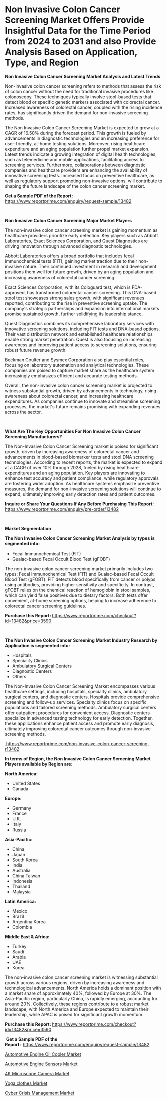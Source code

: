 <p><h1>Non Invasive Colon Cancer Screening Market Offers Provide Insightful Data for the Time Period from 2024 to 2031 and also Provide Analysis Based on Application, Type, and Region</h1></p><p><strong>Non Invasive Colon Cancer Screening Market Analysis and Latest Trends</strong></p>
<p><p>Non-invasive colon cancer screening refers to methods that assess the risk of colon cancer without the need for traditional invasive procedures like colonoscopy. These techniques typically involve stool-based tests that detect blood or specific genetic markers associated with colorectal cancer. Increased awareness of colorectal cancer, coupled with the rising incidence rates, has significantly driven the demand for non-invasive screening methods.</p><p>The Non Invasive Colon Cancer Screening Market is expected to grow at a CAGR of 16.50% during the forecast period. This growth is fueled by advancements in diagnostic technologies and an increasing preference for user-friendly, at-home testing solutions. Moreover, rising healthcare expenditure and an aging population further propel market expansion. Latest trends indicate a growing integration of digital health technologies, such as telemedicine and mobile applications, facilitating access to screening services. Furthermore, collaborations between diagnostic companies and healthcare providers are enhancing the availability of innovative screening tests. Increased focus on preventive healthcare, as well as regulatory support promoting non-invasive options, will contribute to shaping the future landscape of the colon cancer screening market.</p></p>
<p><strong>Get a Sample PDF of the Report:&nbsp;</strong> <a href="https://www.reportprime.com/enquiry/request-sample/13482">https://www.reportprime.com/enquiry/request-sample/13482</a></p>
<p>&nbsp;</p>
<p><strong>Non Invasive Colon Cancer Screening Major Market Players</strong></p>
<p><p>The non-invasive colon cancer screening market is gaining momentum as healthcare providers prioritize early detection. Key players such as Abbott Laboratories, Exact Sciences Corporation, and Quest Diagnostics are driving innovation through advanced diagnostic technologies.</p><p>Abbott Laboratories offers a broad portfolio that includes fecal immunochemical tests (FIT), gaining market traction due to their non-invasive nature. Their continued investment in research and development positions them well for future growth, driven by an aging population and increasing awareness of colorectal cancer screening.</p><p>Exact Sciences Corporation, with its Cologuard test, which is FDA-approved, has transformed colorectal cancer screening. This DNA-based stool test showcases strong sales growth, with significant revenues reported, contributing to the rise in preventive screening uptake. The company's strategic partnerships and expansion into international markets promise sustained growth, further solidifying its leadership stance.</p><p>Quest Diagnostics combines its comprehensive laboratory services with innovative screening solutions, including FIT tests and DNA-based options. Their vast distribution network and established healthcare relationships enable strong market penetration. Quest is also focusing on increasing awareness and improving patient access to screening solutions, ensuring robust future revenue growth.</p><p>Beckman Coulter and Sysmex Corporation also play essential roles, focusing on laboratory automation and analytical technologies. These companies are poised to capture market share as the healthcare system increasingly emphasizes efficient and accurate testing methods.</p><p>Overall, the non-invasive colon cancer screening market is projected to witness substantial growth, driven by advancements in technology, rising awareness about colorectal cancer, and increasing healthcare expenditures. As companies continue to innovate and streamline screening processes, the market's future remains promising with expanding revenues across the sector.</p></p>
<p>&nbsp;</p>
<p><strong>What Are The Key Opportunities For Non Invasive Colon Cancer Screening Manufacturers?</strong></p>
<p><p>The Non-Invasive Colon Cancer Screening market is poised for significant growth, driven by increasing awareness of colorectal cancer and advancements in blood-based biomarker tests and stool DNA screening technologies. According to recent reports, the market is expected to expand at a CAGR of over 10% through 2028, fueled by rising healthcare expenditures and an aging population. Key players are innovating to enhance test accuracy and patient compliance, while regulatory approvals are fostering wider adoption. As healthcare systems emphasize preventive measures, the demand for non-invasive screening solutions will continue to expand, ultimately improving early detection rates and patient outcomes.</p></p>
<p><strong>Inquire or Share Your Questions If Any Before Purchasing This Report:</strong> <a href="https://www.reportprime.com/enquiry/pre-order/13482">https://www.reportprime.com/enquiry/pre-order/13482</a></p>
<p>&nbsp;</p>
<p><strong>Market Segmentation</strong></p>
<p><strong>The Non Invasive Colon Cancer Screening Market Analysis by types is segmented into:</strong></p>
<p><ul><li>Fecal Immunochemical Test (FIT)</li><li>Guaiac-based Fecal Occult Blood Test (gFOBT)</li></ul></p>
<p><p>The non-invasive colon cancer screening market primarily includes two types: Fecal Immunochemical Test (FIT) and Guaiac-based Fecal Occult Blood Test (gFOBT). FIT detects blood specifically from cancer or polyps using antibodies, providing higher sensitivity and specificity. In contrast, gFOBT relies on the chemical reaction of hemoglobin in stool samples, which can yield false positives due to dietary factors. Both tests offer convenient, at-home screening options, helping to increase adherence to colorectal cancer screening guidelines.</p></p>
<p><strong>Purchase this Report:&nbsp;</strong><a href="https://www.reportprime.com/checkout?id=13482&price=3590">https://www.reportprime.com/checkout?id=13482&price=3590</a></p>
<p>&nbsp;</p>
<p><strong>The Non Invasive Colon Cancer Screening Market Industry Research by Application is segmented into:</strong></p>
<p><ul><li>Hospitals</li><li>Speciality Clinics</li><li>Ambulatory Surgical Centers</li><li>Diagnostic Centers</li><li>Others</li></ul></p>
<p><p>The Non-Invasive Colon Cancer Screening Market encompasses various healthcare settings, including hospitals, specialty clinics, ambulatory surgical centers, and diagnostic centers. Hospitals provide comprehensive screening and follow-up services. Specialty clinics focus on specific populations and tailored screening methods. Ambulatory surgical centers offer outpatient procedures for convenient access. Diagnostic centers specialize in advanced testing technology for early detection. Together, these applications enhance patient access and promote early diagnosis, ultimately improving colorectal cancer outcomes through non-invasive screening methods.</p></p>
<p><a href="https://www.reportprime.com/non-invasive-colon-cancer-screening-r13482">&nbsp;https://www.reportprime.com/non-invasive-colon-cancer-screening-r13482</a></p>
<p><strong>In terms of Region, the Non Invasive Colon Cancer Screening Market Players available by Region are:</strong></p>
<p>
    <p> <strong> North America: </strong>
        <ul>
            <li>United States</li>
            <li>Canada</li>
        </ul>
        </p> 
    <p> <strong> Europe: </strong>
        <ul>
            <li>Germany</li>
            <li>France</li>
            <li>U.K.</li>
            <li>Italy</li>
            <li>Russia</li>
        </ul>
        </p> 
    <p> <strong> Asia-Pacific: </strong>
        <ul>
            <li>China</li>
            <li>Japan</li>
            <li>South Korea</li>
            <li>India</li>
            <li>Australia</li>
            <li>China Taiwan</li>
            <li>Indonesia</li>
            <li>Thailand</li>
            <li>Malaysia</li>
        </ul>
        </p> 
    <p> <strong> Latin America: </strong>
        <ul>
            <li>Mexico</li>
            <li>Brazil</li>
            <li>Argentina Korea</li>
            <li>Colombia</li>
        </ul>
        </p> 
    <p> <strong> Middle East & Africa: </strong>
        <ul>
            <li>Turkey</li>
            <li>Saudi</li>
            <li>Arabia</li>
            <li>UAE</li>
            <li>Korea</li>
        </ul>
    </p>
    </p>
<p><p>The non-invasive colon cancer screening market is witnessing substantial growth across various regions, driven by increasing awareness and technological advancements. North America holds a dominant position with a market share of approximately 40%, followed by Europe at 30%. The Asia-Pacific region, particularly China, is rapidly emerging, accounting for around 20%. Collectively, these regions contribute to a robust market landscape, with North America and Europe expected to maintain their leadership, while APAC is poised for significant growth momentum.</p></p>
<p><strong>Purchase this Report: </strong><a href="https://www.reportprime.com/checkout?id=13482&price=3590">https://www.reportprime.com/checkout?id=13482&price=3590</a></p>
<p>&nbsp;<strong>Get a Sample PDF of the Report:&nbsp;&nbsp;</strong><a href="https://www.reportprime.com/enquiry/request-sample/13482">https://www.reportprime.com/enquiry/request-sample/13482</a></p>
<p><strong></strong></p>
<p><p><a href="https://www.linkedin.com/pulse/insights-automotive-engine-oil-cooler-industry-market-financial-dicnc?trackingId=X2Us4Q7kQCSdq84SJ%2ByqNA%3D%3D">Automotive Engine Oil Cooler Market</a></p><p><a href="https://www.linkedin.com/pulse/automotive-engine-sensors-market-growth-segmentation-regional-scnhf?trackingId=JkwPUEpoR0acGhYxFbXzZw%3D%3D">Automotive Engine Sensors Market</a></p><p><a href="https://issuu.com/reportprime-2/docs/4k-microscope-camera-market-size-20_c1b43eaba555f7">4K Microscope Camera Market</a></p><p><a href="https://issuu.com/reportprime-2/docs/yoga-clothes-market-size-2030.pptx_497fa77044abb6">Yoga clothes Market</a></p><p><a href="https://github.com/marloy8/Market-Research-Report-List-6/blob/main/cyber-crisis-management-market.md">Cyber Crisis Management Market</a></p></p>